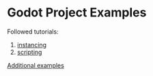 # Godot Project Examples

Followed tutorials:

1. [instancing](https://docs.godotengine.org/en/latest/getting_started/step_by_step/instancing.html)
2. [scripting](https://docs.godotengine.org/en/latest/getting_started/step_by_step/scripting_languages.html)

[Additional examples](https://github.com/godotengine/godot-demo-projects)
